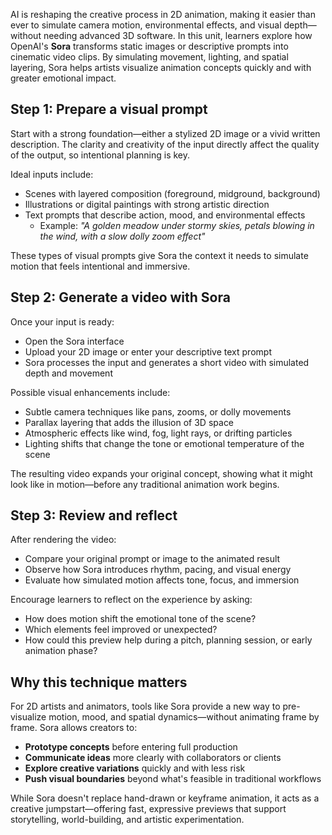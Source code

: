 AI is reshaping the creative process in 2D animation, making it easier than ever to simulate camera motion, environmental effects, and visual depth—without needing advanced 3D software. In this unit, learners explore how OpenAI's **Sora** transforms static images or descriptive prompts into cinematic video clips. By simulating movement, lighting, and spatial layering, Sora helps artists visualize animation concepts quickly and with greater emotional impact.

## Step 1: Prepare a visual prompt

Start with a strong foundation—either a stylized 2D image or a vivid written description. The clarity and creativity of the input directly affect the quality of the output, so intentional planning is key.

Ideal inputs include:

- Scenes with layered composition (foreground, midground, background)  
- Illustrations or digital paintings with strong artistic direction  
- Text prompts that describe action, mood, and environmental effects  
  - Example: *"A golden meadow under stormy skies, petals blowing in the wind, with a slow dolly zoom effect"*

These types of visual prompts give Sora the context it needs to simulate motion that feels intentional and immersive.

## Step 2: Generate a video with Sora

Once your input is ready:

- Open the Sora interface  
- Upload your 2D image or enter your descriptive text prompt  
- Sora processes the input and generates a short video with simulated depth and movement

Possible visual enhancements include:

- Subtle camera techniques like pans, zooms, or dolly movements  
- Parallax layering that adds the illusion of 3D space  
- Atmospheric effects like wind, fog, light rays, or drifting particles  
- Lighting shifts that change the tone or emotional temperature of the scene

The resulting video expands your original concept, showing what it might look like in motion—before any traditional animation work begins.

## Step 3: Review and reflect

After rendering the video:

- Compare your original prompt or image to the animated result  
- Observe how Sora introduces rhythm, pacing, and visual energy  
- Evaluate how simulated motion affects tone, focus, and immersion

Encourage learners to reflect on the experience by asking:

- How does motion shift the emotional tone of the scene?  
- Which elements feel improved or unexpected?  
- How could this preview help during a pitch, planning session, or early animation phase?

## Why this technique matters

For 2D artists and animators, tools like Sora provide a new way to pre-visualize motion, mood, and spatial dynamics—without animating frame by frame. Sora allows creators to:

- **Prototype concepts** before entering full production  
- **Communicate ideas** more clearly with collaborators or clients  
- **Explore creative variations** quickly and with less risk  
- **Push visual boundaries** beyond what's feasible in traditional workflows

While Sora doesn't replace hand-drawn or keyframe animation, it acts as a creative jumpstart—offering fast, expressive previews that support storytelling, world-building, and artistic experimentation.
